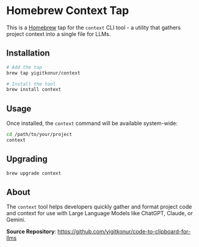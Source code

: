 # Homebrew Context Tap

This is a [Homebrew](https://brew.sh/) tap for the `context` CLI tool - a utility that gathers project context into a single file for LLMs.

## Installation

```bash
# Add the tap
brew tap yigitkonur/context

# Install the tool
brew install context
```

## Usage

Once installed, the `context` command will be available system-wide:

```bash
cd /path/to/your/project
context
```

## Upgrading

```bash
brew upgrade context
```

## About

The `context` tool helps developers quickly gather and format project code and context for use with Large Language Models like ChatGPT, Claude, or Gemini.

**Source Repository**: https://github.com/yigitkonur/code-to-clipboard-for-llms